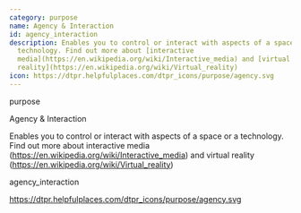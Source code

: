 ```yaml
---
category: purpose
name: Agency & Interaction
id: agency_interaction
description: Enables you to control or interact with aspects of a space or a
  technology. Find out more about [interactive
  media](https://en.wikipedia.org/wiki/Interactive_media) and [virtual
  reality](https://en.wikipedia.org/wiki/Virtual_reality)
icon: https://dtpr.helpfulplaces.com/dtpr_icons/purpose/agency.svg
---
```

purpose

Agency & Interaction

Enables you to control or interact with aspects of a space or a technology. Find out more about interactive media (https://en.wikipedia.org/wiki/Interactive_media) and virtual reality (https://en.wikipedia.org/wiki/Virtual_reality)

agency_interaction

https://dtpr.helpfulplaces.com/dtpr_icons/purpose/agency.svg